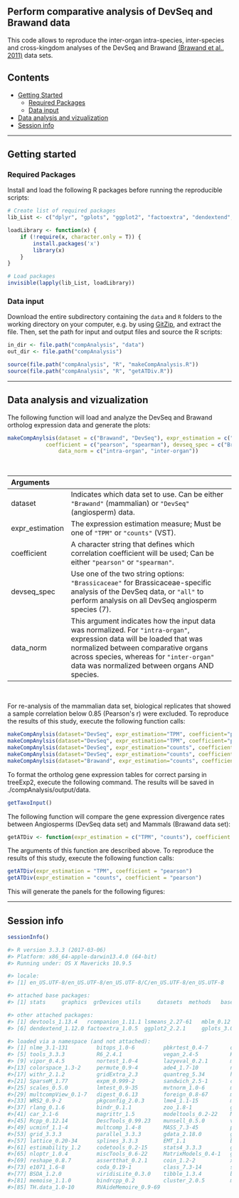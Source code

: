 
## Perform comparative analysis of DevSeq and Brawand data

This code allows to reproduce the inter-organ intra-species, inter-species and cross-kingdom analyses of the DevSeq and Brawand [(Brawand et al., 2011)](https://pubmed.ncbi.nlm.nih.gov/22012392/) data sets. 


## Contents

* [Getting Started](#getting-started)
  * [Required Packages](#required-packages)
  * [Data input](#data-input)
* [Data analysis and vizualization](#data-analysis-and-vizualization)
* [Session info](#session-info)

---
## Getting started


### Required Packages
Install and load the following R packages before running the reproducible scripts:

```R
# Create list of required packages
lib_List <- c("dplyr", "gplots", "ggplot2", "factoextra", "dendextend", "ggbeeswarm", "mblm", "lsmeans", "rcompanion", "devtools")

loadLibrary <- function(x) { 
    if (!require(x, character.only = T)) {
        install.packages('x')
        library(x)
    }
}

# Load packages
invisible(lapply(lib_List, loadLibrary))

```

### Data input
Download the entire subdirectory containing the `data` and `R` folders to the working directory on your computer, e.g. by using [GitZip](http://kinolien.github.io/gitzip/), and extract the file. Then, set the path for input and output files and source the R scripts: 

```R
in_dir <- file.path("compAnalysis", "data")
out_dir <- file.path("compAnalysis")

source(file.path("compAnalysis", "R", "makeCompAnalysis.R"))
source(file.path("compAnalysis", "R", "getATDiv.R"))

```
---
## Data analysis and vizualization

The following function will load and analyze the DevSeq and Brawand ortholog expression data and generate the plots: 

```R
makeCompAnylsis(dataset = c("Brawand", "DevSeq"), expr_estimation = c("TPM", "counts"), 
	        coefficient = c("pearson", "spearman"), devseq_spec = c("Brassicaceae", "all"), 
                data_norm = c("intra-organ", "inter-organ"))

```
</br>

| Arguments  |  |
| :---  | :---  |
| dataset  | Indicates which data set to use. Can be either `"Brawand"` (mammalian) or `"DevSeq"` (angiosperm) data. |
| expr_estimation  | The expression estimation measure; Must be one of `"TPM"` or `"counts"` (VST). |
| coefficient  | A character string that defines which correlation coefficient will be used; Can be either `"pearson"` or `"spearman"`. |
| devseq_spec  | Use one of the two string options: `"Brassicaceae"` for Brassicaceae-specific analysis of the DevSeq data, or `"all"` to perform analysis on all DevSeq angiosperm species (7). |
| data_norm  | This argument indicates how the input data was normalized. For `"intra-organ"`, expression data will be loaded that was normalized between comparative organs across species, whereas for `"inter-organ"` data was normalized between organs AND species. |

</br>

For re-analysis of the mammalian data set, biological replicates that showed a sample correlation below 0.85 (Pearson's r) were excluded. To reproduce the results of this study, execute the following function calls:

```R
makeCompAnylsis(dataset="DevSeq", expr_estimation="TPM", coefficient="pearson", spec="Brassicaeae", data_norm="inter-organ")
makeCompAnylsis(dataset="DevSeq", expr_estimation="TPM", coefficient="pearson", spec="all", data_norm="inter-organ")
makeCompAnylsis(dataset="DevSeq", expr_estimation="counts", coefficient="pearson", spec="Brassicaeae", data_norm="inter-organ")
makeCompAnylsis(dataset="DevSeq", expr_estimation="counts", coefficient="pearson", spec="all", data_norm="inter-organ")
makeCompAnylsis(dataset="Brawand", expr_estimation="counts", coefficient="pearson", data_norm="inter-organ")

```

To format the ortholog gene expression tables for correct parsing in treeExp2, execute the following command. The results will be saved in ./compAnalysis/output/data.

```R
getTaxoInput()

```

The following function will compare the gene expression divergence rates between Angiosperms (DevSeq data set) and Mammals (Brawand data set): 

```R
getATDiv <- function(expr_estimation = c("TPM", "counts"), coefficient = c("pearson", "spearman"))

```

The arguments of this function are described above. To reproduce the results of this study, execute the following function calls:

```R
getATDiv(expr_estimation = "TPM", coefficient = "pearson")
getATDiv(expr_estimation = "counts", coefficient = "pearson")

```
This will generate the panels for the following figures:


---
## Session info

```R
sessionInfo()
```

```R
#> R version 3.3.3 (2017-03-06)
#> Platform: x86_64-apple-darwin13.4.0 (64-bit)
#> Running under: OS X Mavericks 10.9.5

#> locale:
#> [1] en_US.UTF-8/en_US.UTF-8/en_US.UTF-8/C/en_US.UTF-8/en_US.UTF-8

#> attached base packages:
#> [1] stats     graphics  grDevices utils     datasets  methods   base

#> other attached packages:
#> [1] devtools_1.13.4   rcompanion_1.11.1 lsmeans_2.27-61   mblm_0.12         ggbeeswarm_0.6.0
#> [6] dendextend_1.12.0 factoextra_1.0.5  ggplot2_2.2.1     gplots_3.0.1.1    dplyr_0.7.4

#> loaded via a namespace (and not attached):
#> [1] nlme_3.1-131         bitops_1.0-6         pbkrtest_0.4-7       ordinal_2015.6-28   
#> [5] tools_3.3.3          R6_2.4.1             vegan_2.4-5          KernSmooth_2.23-15  
#> [9] vipor_0.4.5          nortest_1.0-4        lazyeval_0.2.1       mgcv_1.8-17         
#>[13] colorspace_1.3-2     permute_0.9-4        ade4_1.7-10          nnet_7.3-12         
#>[17] withr_2.1.2          gridExtra_2.3        quantreg_5.34        hermite_1.1.1       
#>[21] SparseM_1.77         expm_0.999-2         sandwich_2.5-1       caTools_1.17.1      
#>[25] scales_0.5.0         lmtest_0.9-35        mvtnorm_1.0-6        mc2d_0.1-18         
#>[29] multcompView_0.1-7   digest_0.6.13        foreign_0.8-67       minqa_1.2.4         
#>[33] WRS2_0.9-2           pkgconfig_2.0.3      lme4_1.1-15          manipulate_1.0.1    
#>[37] rlang_0.1.6          bindr_0.1.1          zoo_1.8-1            gtools_3.5.0        
#>[41] car_2.1-6            magrittr_1.5         modeltools_0.2-22    Matrix_1.2-8        
#>[45] Rcpp_0.12.14         DescTools_0.99.23    munsell_0.5.0        viridis_0.5.1       
#>[49] ucminf_1.1-4         multcomp_1.4-8       MASS_7.3-45          plyr_1.8.4          
#>[53] grid_3.3.3           parallel_3.3.3       gdata_2.18.0         ggrepel_0.7.0       
#>[57] lattice_0.20-34      splines_3.3.3        EMT_1.1              boot_1.3-18         
#>[61] estimability_1.2     codetools_0.2-15     stats4_3.3.3         glue_1.2.0          
#>[65] nloptr_1.0.4         miscTools_0.6-22     MatrixModels_0.4-1   gtable_0.3.0        
#>[69] reshape_0.8.7        assertthat_0.2.1     coin_1.2-2           xtable_1.8-4        
#>[73] e1071_1.6-8          coda_0.19-1          class_7.3-14         survival_2.40-1     
#>[77] BSDA_1.2.0           viridisLite_0.3.0    tibble_1.3.4         beeswarm_0.2.3      
#>[81] memoise_1.1.0        bindrcpp_0.2         cluster_2.0.5        maxLik_1.3-4        
#>[85] TH.data_1.0-10       RVAideMemoire_0.9-69


```
